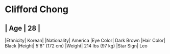 # Clifford Chong

 | Age | 28 |
 ------------
|Ethnicity| Korean|
|Nationality| America
|Eye Color| Dark Brown
|Hair Color| Black
|Height| 5'8" (172 cm)
|Weight| 214 lbs (97 kg)
|Star Sign| Leo</li>

